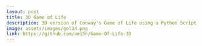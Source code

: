 ```yaml
---
layout: post
title: 3D Game of Life
description: 3D version of Conway's Game of Life using a Python Script in Blender
image: assets/images/gol3d.png
link: https://github.com/am15h/Game-Of-Life-3D
---
```

